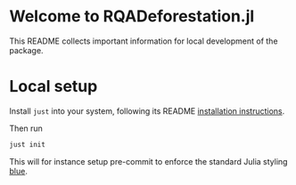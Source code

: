 # Welcome to RQADeforestation.jl

This README collects important information for local development of the package.

# Local setup

Install `just` into your system, following its README [installation instructions](https://github.com/casey/just?tab=readme-ov-file#installation).

Then run
```bash
just init
```
This will for instance setup pre-commit to enforce the standard Julia styling [blue](https://github.com/JuliaDiff/BlueStyle).
